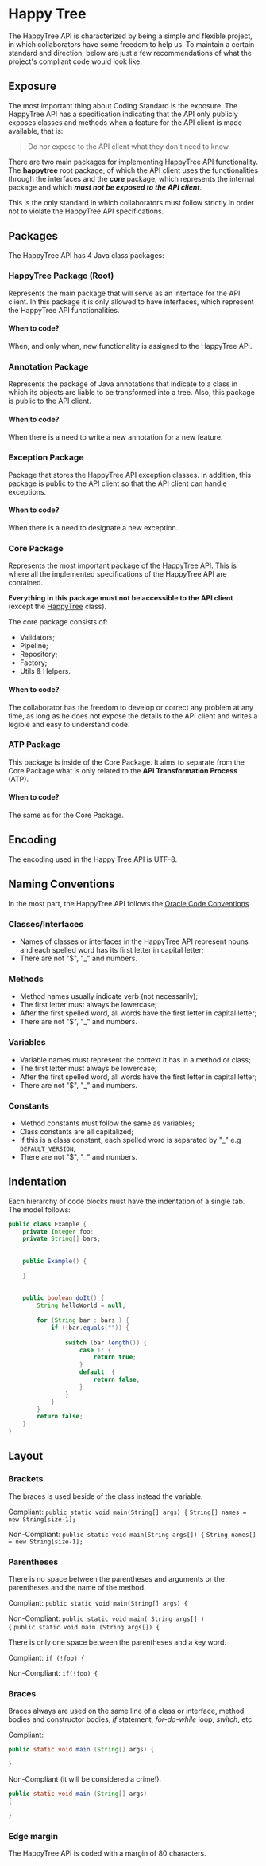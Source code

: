 
# Happy Tree

The HappyTree API is characterized by being a simple and flexible
project, in which collaborators have some freedom to help us. To
maintain a certain standard and direction, below are just a few
recommendations of what the project's compliant code would look like.


## Exposure

The most important thing about Coding Standard is the exposure. The
HappyTree API has a specification indicating that the API only
publicly exposes classes and methods when a feature for the API
client is made available, that is:

> Do nor expose to the API client what they don't need to know.

There are two main packages for implementing HappyTree API
functionality. The **happytree** root package, of which the API
client uses the functionalities through the interfaces and the
**core** package, which represents the internal package and which
***must not be exposed to the API client***.

This is the only standard in which collaborators must follow strictly
in order not to violate the HappyTree API specifications.

## Packages

The HappyTree API has 4 Java class packages:

### HappyTree Package (Root)

Represents the main package that will serve as an interface for the
API client. In this package it is only allowed to have interfaces,
which represent the HappyTree API functionalities.

#### When to code?

When, and only when, new functionality is assigned to the HappyTree
API.

### Annotation Package

Represents the package of Java annotations that indicate to a class
in which its objects are liable to be transformed into a tree. Also,
this package is public to the API client.

#### When to code?

When there is a need to write a new annotation for a new feature.

### Exception Package

Package that stores the HappyTree API exception classes. In addition,
this package is public to the API client so that the API client can
handle exceptions.

#### When to code?

When there is a need to designate a new exception.

### Core Package

Represents the most important package of the HappyTree API. This is
where all the implemented specifications of the HappyTree API are
contained.

**Everything in this package must not be accessible to the API client**
(except the [HappyTree](../../src/main/java/com/miuey/happytree/core/HappyTree.java)
class).

The core package consists of:

* Validators;
* Pipeline;
* Repository;
* Factory;
* Utils & Helpers.

#### When to code?

The collaborator has the freedom to develop or correct any problem at
any time, as long as he does not expose the details to the API client
and writes a legible and easy to understand code.

### ATP Package

This package is inside of the Core Package. It aims to separate from
the Core Package what is only related to the
**API Transformation Process** (ATP).

#### When to code?

The same as for the Core Package.

## Encoding

The encoding used in the Happy Tree API is UTF-8.

## Naming Conventions

In the most part, the HappyTree API follows the
[Oracle Code Conventions](https://www.oracle.com/java/technologies/javase/codeconventions-contents.html)

### Classes/Interfaces

* Names of classes or interfaces in the HappyTree API represent nouns
 and each spelled word has its first letter in capital letter;
* There are not "$", "_" and numbers.

### Methods

* Method names usually indicate verb (not necessarily);
* The first letter must always be lowercase;
* After the first spelled word, all words have the first letter in
 capital letter;
* There are not "$", "_" and numbers.

### Variables

* Variable names must represent the context it has in a method or
 class;
* The first letter must always be lowercase;
* After the first spelled word, all words have the first letter in
 capital letter;
* There are not "$", "_" and numbers.

### Constants

* Method constants must follow the same as variables;
* Class constants are all capitalized;
* If this is a class constant, each spelled word is separated by "_"
 e.g <code>DEFAULT_VERSION</code>;
* There are not "$", "_" and numbers.

## Indentation

Each hierarchy of code blocks must have the indentation of a single
tab.  The model follows:

```java
public class Example {
	private Integer foo;
	private String[] bars;
	
	
	public Example() {
	 
	}
	
	
	public boolean doIt() {
		String helloWorld = null;
		
		for (String bar : bars ) {
			if (!bar.equals("")) {
			
				switch (bar.length()) {
					case 1: {
						return true;
					}
					default: {
						return false;
					}
				}
			}
		}
		return false;
	}
}  
```

## Layout

### Brackets

The braces is used beside of the class instead the variable.

Compliant:
<code>public static void main(String[] args) {</code>
<code>String[] names = new String[size-1];</code>

Non-Compliant:
<code>public static void main(String args[]) {</code>
<code>String names[] = new String[size-1];</code>

### Parentheses

There is no space between the parentheses and arguments or the
parentheses and the name of the method.

Compliant:
<code>public static void main(String[] args) {</code>

Non-Compliant:
<code>public static void main( String args[] ) {</code>
<code>public static void main (String args[]) {</code>

There is only one space between the parentheses and a key word.

Compliant:
<code>if (!foo) {</code>

Non-Compliant:
<code>if(!foo) {</code>

### Braces

Braces always are used on the same line of a class or interface,
method bodies and constructor bodies, *if* statement, *for-do-while*
loop, *switch*, etc.

Compliant:

```java
public static void main (String[] args) {

}
```

Non-Compliant (it will be considered a crime!):

```java
public static void main (String[] args)
{

}
```

### Edge margin

The HappyTree API is coded with a margin of 80 characters.